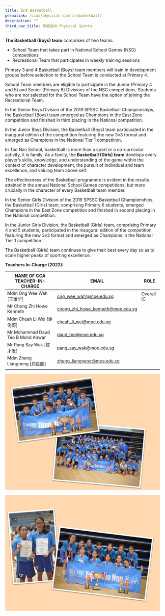 ```yaml
---
title: 篮球 Basketball
permalink: /ccas/physical-sports/basketball/
description: ""
third_nav_title: 体能运动 Physical Sports
---
```



**The Basketball (Boys) team** comprises of two teams:
* School Team that takes part in National School Games (NSG) competitions
* Recreational Team that participates in weekly training sessions

Primary 3 and 4 Basketball (Boys) team members will train in development groups before selection to the School Team is conducted at Primary 4.

School Team members are eligible to participate in the Junior (Primary 4 and 5) and Senior (Primary 6) Divisions of the NSG competitions. Students who are not selected for the School Team have the option of joining the Recreational Team.

In the Senior Boys Division of the 2019 SPSSC Basketball Championships, the Basketball (Boys) team emerged as Champions in the East Zone competition and finished in third placing in the National competition.

In the Junior Boys Division, the Basketball (Boys) team participated in the inaugural edition of the competition featuring the new 3v3 format and emerged as Champions in the National Tier 1 competition.

In Tao Nan School, basketball is more than a sport or a co-curricular activity, it is family. As a family, the **Basketball (Girls) team** develops every player’s skills, knowledge, and understanding of the game within the context of character development, the pursuit of individual and team excellence, and valuing team above self.

The effectiveness of the Basketball programme is evident in the results attained in the annual National School Games competitions, but more crucially in the character of every Basketball team member.

In the Senior Girls Division of the 2019 SPSSC Basketball Championships, the Basketball (Girls) team, comprising Primary 6 students, emerged Champions in the East Zone competition and finished in second placing in the National competition.

In the Junior Girls Division, the Basketball (Girls) team, comprising Primary 4 and 5 students, participated in the inaugural edition of the competition featuring the new 3v3 format and emerged as Champions in the National Tier 1 competition.

The Basketball (Girls) team continues to give their best every day so as to scale higher peaks of sporting excellence.

**Teachers In-Charge (2022):**

| NAME OF CCA<br>TEACHER-IN-CHARGE | EMAIL | ROLE |
|---|---|---|
| Mdm Ong Wee Wah [王维华] | ong_wee_wah@moe.edu.sg | Overall IC |
| Mr Chong Zhi Howe Kenneth | chong_zhi_howe_kenneth@moe.edu.sg |   |
| Mdm Cheah Li Wei [谢俐蔚] | cheah_li_wei@moe.edu.sg |   |
| Mr Mohammad Daud Teo B Mohd Anwar | daud_teo@moe.edu.sg |   |
| Mr Pang Say Wak [陈才发] | pang_say_wak@moe.edu.sg |   |
| Mdm Zheng Liangneng [郑良能] | zheng_liangneng@moe.edu.sg |   |
| | | |

![](/images/Slide11.jpg)

![](/images/Slide12.jpg)